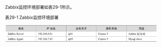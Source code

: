 

Zabbix监控环境部署如表29-1所示。

表29-1 Zabbix监控环境部署



![figure_0525_0204.jpg](../images/figure_0525_0204.jpg)


